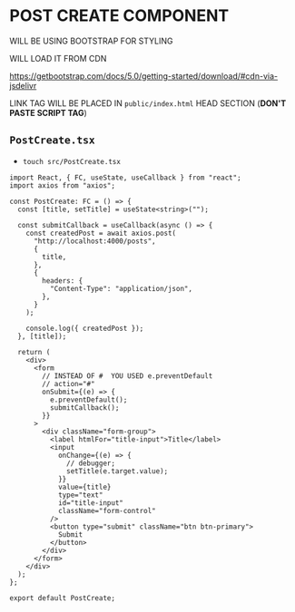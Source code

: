 # POST CREATE COMPONENT

WILL BE USING BOOTSTRAP FOR STYLING

WILL LOAD IT FROM CDN

<https://getbootstrap.com/docs/5.0/getting-started/download/#cdn-via-jsdelivr>

LINK TAG WILL BE PLACED IN `public/index.html` HEAD SECTION (**DON'T PASTE SCRIPT TAG**)


## `PostCreate.tsx`

- `touch src/PostCreate.tsx`

```tsx
import React, { FC, useState, useCallback } from "react";
import axios from "axios";

const PostCreate: FC = () => {
  const [title, setTitle] = useState<string>("");

  const submitCallback = useCallback(async () => {
    const createdPost = await axios.post(
      "http://localhost:4000/posts",
      {
        title,
      },
      {
        headers: {
          "Content-Type": "application/json",
        },
      }
    );

    console.log({ createdPost });
  }, [title]);

  return (
    <div>
      <form
        // INSTEAD OF #  YOU USED e.preventDefault
        // action="#"
        onSubmit={(e) => {
          e.preventDefault();
          submitCallback();
        }}
      >
        <div className="form-group">
          <label htmlFor="title-input">Title</label>
          <input
            onChange={(e) => {
              // debugger;
              setTitle(e.target.value);
            }}
            value={title}
            type="text"
            id="title-input"
            className="form-control"
          />
          <button type="submit" className="btn btn-primary">
            Submit
          </button>
        </div>
      </form>
    </div>
  );
};

export default PostCreate;
```
